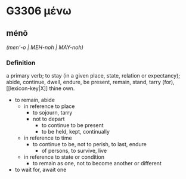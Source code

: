 # G3306 μένω

## ménō

_(men'-o | MEH-noh | MAY-noh)_

### Definition

a primary verb; to stay (in a given place, state, relation or expectancy); abide, continue, dwell, endure, be present, remain, stand, tarry (for), [[lexicon-key|X]] thine own.

- to remain, abide
  - in reference to place
    - to sojourn, tarry
    - not to depart
      - to continue to be present
      - to be held, kept, continually
  - in reference to time
    - to continue to be, not to perish, to last, endure
      - of persons, to survive, live
  - in reference to state or condition
    - to remain as one, not to become another or different
- to wait for, await one

